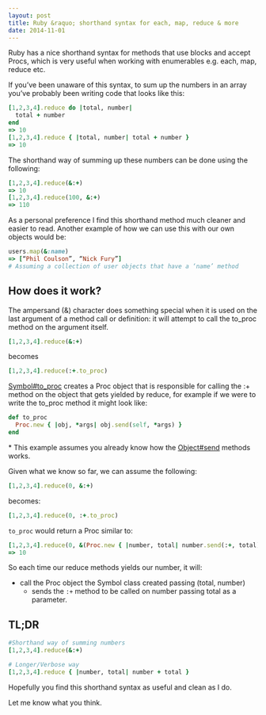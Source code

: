 ```yaml
---
layout: post
title: Ruby &raquo; shorthand syntax for each, map, reduce & more
date: 2014-11-01
---
```


Ruby has a nice shorthand syntax for methods that use blocks and accept Procs, which is very useful when working with enumerables e.g. each, map, reduce etc. 

If you’ve been unaware of this syntax, to sum up the numbers in an array you’ve probably been writing code that looks like this:

```ruby
[1,2,3,4].reduce do |total, number|
  total + number
end
=> 10
[1,2,3,4].reduce { |total, number| total + number }
=> 10
```

The shorthand way of summing up these numbers can be done using the following:

```ruby
[1,2,3,4].reduce(&:+)
=> 10
[1,2,3,4].reduce(100, &:+)
=> 110
```

As a personal preference I find this shorthand method much cleaner and easier to read.  Another example of how we can use this with our own objects would be:

```ruby
users.map(&:name)
=> [“Phil Coulson”, “Nick Fury”]
# Assuming a collection of user objects that have a ‘name’ method
```

## How does it work?

The ampersand (&) character does something special when it is used on the last argument of a method call or definition: it will attempt to call the to_proc method on the argument itself.

```ruby
[1,2,3,4].reduce(&:+)
```

becomes

```ruby
[1,2,3,4].reduce(:+.to_proc)
```

[Symbol#to_proc](http://ruby-doc.org/core-2.1.4/Symbol.html#method-i-to_proc) creates a Proc object that is responsible for calling the :+ method on the object that gets yielded by reduce, for example if we were to write the to_proc method it might look like:

```ruby
def to_proc
  Proc.new { |obj, *args| obj.send(self, *args) }
end 
```

\* This example assumes you already know how the [Object#send](http://ruby-doc.org/core-2.1.4/Object.html#method-i-send) methods works.

Given what we know so far, we can assume the following:

```ruby
[1,2,3,4].reduce(0, &:+) 
```

becomes:

```ruby
[1,2,3,4].reduce(0, :+.to_proc) 
```

`to_proc` would return a Proc similar to:

```ruby
[1,2,3,4].reduce(0, &(Proc.new { |number, total| number.send(:+, total) }))
=> 10
```

So each time our reduce methods yields our number, it will:

* call the Proc object the Symbol class created passing (total, number)
  * sends the `:+` method to be called on number passing total as a parameter.

## TL;DR

```ruby
#Shorthand way of summing numbers
[1,2,3,4].reduce(&:+)

# Longer/Verbose way
[1,2,3,4].reduce { |number, total| number + total } 
```

Hopefully you find this shorthand syntax as useful and clean as I do.  

Let me know what you think.

